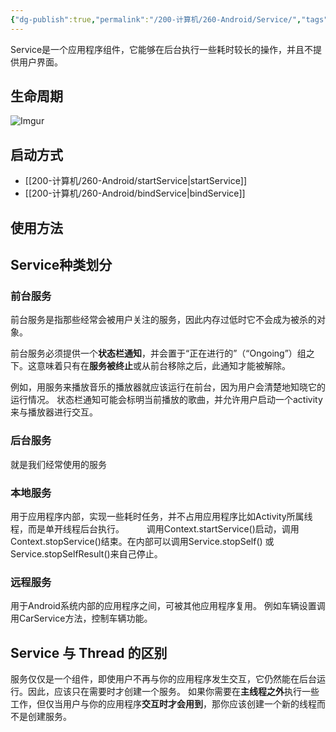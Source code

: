 ```yaml
---
{"dg-publish":true,"permalink":"/200-计算机/260-Android/Service/","tags":["Android/四大组件"],"noteIcon":""}
---
```


Service是一个应用程序组件，它能够在后台执行一些耗时较长的操作，并且不提供用户界面。
## 生命周期
![Imgur](https://imgur.com/7zo5TK9.png)

## 启动方式
- [[200-计算机/260-Android/startService\|startService]]
- [[200-计算机/260-Android/bindService\|bindService]]

## 使用方法

## Service种类划分
### 前台服务

前台服务是指那些经常会被用户关注的服务，因此内存过低时它不会成为被杀的对象。

前台服务必须提供一个**状态栏通知**，并会置于“正在进行的”（“Ongoing”）组之下。这意味着只有在**服务被终止**或从前台移除之后，此通知才能被解除。

例如，用服务来播放音乐的播放器就应该运行在前台，因为用户会清楚地知晓它的运行情况。 状态栏通知可能会标明当前播放的歌曲，并允许用户启动一个activity来与播放器进行交互。
### 后台服务
就是我们经常使用的服务

### 本地服务
用于应用程序内部，实现一些耗时任务，并不占用应用程序比如Activity所属线程，而是单开线程后台执行。 　　
调用Context.startService()启动，调用Context.stopService()结束。在内部可以调用Service.stopSelf() 或 Service.stopSelfResult()来自己停止。
### 远程服务
用于Android系统内部的应用程序之间，可被其他应用程序复用。
例如车辆设置调用CarService方法，控制车辆功能。
## Service 与 Thread 的区别

服务仅仅是一个组件，即使用户不再与你的应用程序发生交互，它仍然能在后台运行。因此，应该只在需要时才创建一个服务。
如果你需要在**主线程之外**执行一些工作，但仅当用户与你的应用程序**交互时才会用到**，那你应该创建一个新的线程而不是创建服务。
